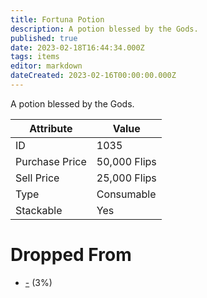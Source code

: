 ```yaml
---
title: Fortuna Potion
description: A potion blessed by the Gods.
published: true
date: 2023-02-18T16:44:34.000Z
tags: items
editor: markdown
dateCreated: 2023-02-16T00:00:00.000Z
---
```


A potion blessed by the Gods.

|Attribute|Value|
|-|-|
|ID|1035|
|Purchase Price|50,000 Flips|
|Sell Price|25,000 Flips|
|Type|Consumable|
|Stackable|Yes|


# Dropped From
 * [-](/monsters/-.md) (3%)
